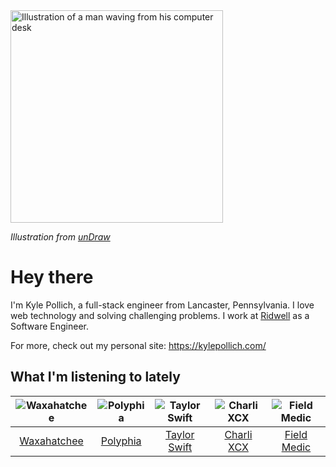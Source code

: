 <img src="https://user-images.githubusercontent.com/6766512/87306713-6f79d900-c4e6-11ea-989a-3242cbfc50c2.png" alt="Illustration of a man waving from his computer desk" height="340" />

_Illustration from [unDraw](https://undraw.co/)_

# Hey there

I'm Kyle Pollich, a full-stack engineer from Lancaster, Pennsylvania. I love web technology and solving challenging problems.
I work at [Ridwell](https://www.ridwell.com/) as a Software Engineer.

For more, check out my personal site: https://kylepollich.com/

## What I'm listening to lately

<!-- begin artists -->
  |![Waxahatchee](https://i.scdn.co/image/373dbf846d126d506ed7855858495e156225fb12)|![Polyphia](https://i.scdn.co/image/19064b362422abad8f6db31878fa1d740d91e969)|![Taylor Swift](https://i.scdn.co/image/e58d5c80a072d94342dc1c5fab390b22e4f48dcf)|![Charli XCX](https://i.scdn.co/image/a6d36a58631ff8163f2cff6eb1d75b8d3cc2005b)|![Field Medic](https://i.scdn.co/image/1af1dad7dfb82e04b5ce06c98de7590725371fd2)|
  |:---:|:---:|:---:|:---:|:---:|
  |[Waxahatchee](https://open.spotify.com/artist/5IWCU0V9evBlW4gIeGY4zF)|[Polyphia](https://open.spotify.com/artist/4vGrte8FDu062Ntj0RsPiZ)|[Taylor Swift](https://open.spotify.com/artist/06HL4z0CvFAxyc27GXpf02)|[Charli XCX](https://open.spotify.com/artist/25uiPmTg16RbhZWAqwLBy5)|[Field Medic](https://open.spotify.com/artist/4wMfqR1EZagrSlYndItxGQ)|
<!-- end artists -->
